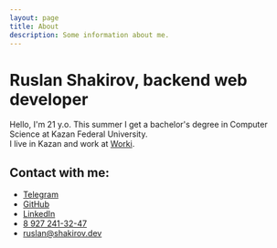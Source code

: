 ```yaml
---
layout: page
title: About
description: Some information about me.
---
```

# Ruslan Shakirov, backend web developer
Hello, I'm 21 y.o. This summer I get a bachelor's degree in Computer Science at Kazan Federal University.  
I live in Kazan and work at [Worki](https://worki.ru/).

## Сontact with me:

- [Telegram](https://t.me/dielone)
- [GitHub](https://github.com/ruslanshakirov)
- [LinkedIn](https://www.linkedin.com/in/ruslan-shakirov-042a76107/)
- [8 927 241-32-47](tel:89272413247)
- [ruslan@shakirov.dev](mailto:ruslan@shakirov.dev)